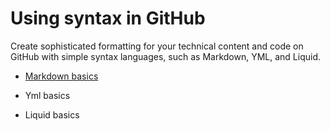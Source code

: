 # Using syntax in GitHub

Create sophisticated formatting for your technical content and code on GitHub with simple syntax languages, such as Markdown, YML, and Liquid.

- [Markdown basics](/markdown.md#markdown)

- Yml basics

- Liquid basics